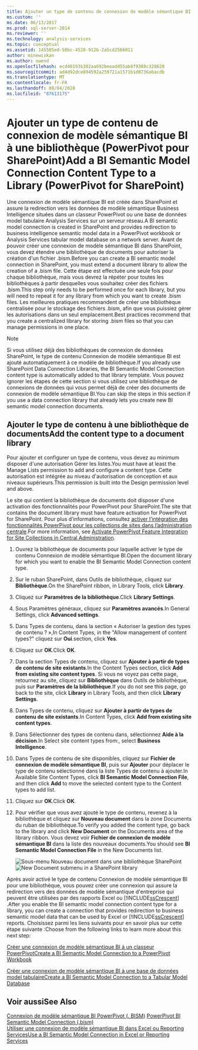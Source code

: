 ```yaml
---
title: Ajouter un type de contenu de connexion de modèle sémantique BI à une bibliothèque (PowerPivot pour SharePoint) | Microsoft Docs
ms.custom: ''
ms.date: 06/13/2017
ms.prod: sql-server-2014
ms.reviewer: ''
ms.technology: analysis-services
ms.topic: conceptual
ms.assetid: 145505ed-50bc-4528-912b-2a5cd2566011
author: minewiskan
ms.author: owend
ms.openlocfilehash: ecd40193b382aa692beeadd55ab8f9388c328620
ms.sourcegitcommit: ad4d92dce894592a259721a1571b1d8736abacdb
ms.translationtype: MT
ms.contentlocale: fr-FR
ms.lasthandoff: 08/04/2020
ms.locfileid: "87613175"
---
```

# <a name="add-a-bi-semantic-model-connection-content-type-to-a-library-powerpivot-for-sharepoint"></a><span data-ttu-id="7d5a1-102">Ajouter un type de contenu de connexion de modèle sémantique BI à une bibliothèque (PowerPivot pour SharePoint)</span><span class="sxs-lookup"><span data-stu-id="7d5a1-102">Add a BI Semantic Model Connection Content Type to a Library (PowerPivot for SharePoint)</span></span>
  <span data-ttu-id="7d5a1-103">Une connexion de modèle sémantique BI est créée dans SharePoint et assure la redirection vers les données de modèle sémantique Business Intelligence situées dans un classeur PowerPivot ou une base de données model tabulaire Analysis Services sur un serveur réseau.</span><span class="sxs-lookup"><span data-stu-id="7d5a1-103">A BI semantic model connection is created in SharePoint and provides redirection to business intelligence semantic model data in a PowerPivot workbook or Analysis Services tabular model database on a network server.</span></span> <span data-ttu-id="7d5a1-104">Avant de pouvoir créer une connexion de modèle sémantique BI dans SharePoint, vous devez étendre une bibliothèque de documents pour autoriser la création d'un fichier .bism.</span><span class="sxs-lookup"><span data-stu-id="7d5a1-104">Before you can create a BI semantic model connection in SharePoint, you must extend a document library to allow the creation of a .bism file.</span></span> <span data-ttu-id="7d5a1-105">Cette étape est effectuée une seule fois pour chaque bibliothèque, mais vous devrez la répéter pour toutes les bibliothèques à partir desquelles vous souhaitez créer des fichiers .bism.</span><span class="sxs-lookup"><span data-stu-id="7d5a1-105">This step only needs to be performed once for each library, but you will need to repeat it for any library from which you want to create .bism files.</span></span> <span data-ttu-id="7d5a1-106">Les meilleures pratiques recommandent de créer une bibliothèque centralisée pour le stockage des fichiers .bism, afin que vous puissiez gérer les autorisations dans un seul emplacement.</span><span class="sxs-lookup"><span data-stu-id="7d5a1-106">Best practices recommend that you create a centralized library for storing .bism files so that you can manage permissions in one place.</span></span>  
  
> [!NOTE]  
>  <span data-ttu-id="7d5a1-107">Si vous utilisez déjà des bibliothèques de connexion de données SharePoint, le type de contenu Connexion de modèle sémantique BI est ajouté automatiquement à ce modèle de bibliothèque.</span><span class="sxs-lookup"><span data-stu-id="7d5a1-107">If you already use SharePoint Data Connection Libraries, the BI Semantic Model Connection content type is automatically added to that library template.</span></span> <span data-ttu-id="7d5a1-108">Vous pouvez ignorer les étapes de cette section si vous utilisez une bibliothèque de connexions de données qui vous permet déjà de créer des documents de connexion de modèle sémantique BI.</span><span class="sxs-lookup"><span data-stu-id="7d5a1-108">You can skip the steps in this section if you use a data connection library that already lets you create new BI semantic model connection documents.</span></span>  
  
##  <a name="add-the-content-type-to-a-document-library"></a><a name="bkmk_addtype"></a> <span data-ttu-id="7d5a1-109">Ajouter le type de contenu à une bibliothèque de documents</span><span class="sxs-lookup"><span data-stu-id="7d5a1-109">Add the content type to a document library</span></span>  
 <span data-ttu-id="7d5a1-110">Pour ajouter et configurer un type de contenu, vous devez au minimum disposer d'une autorisation Gérer les listes.</span><span class="sxs-lookup"><span data-stu-id="7d5a1-110">You must have at least the Manage Lists permission to add and configure a content type.</span></span> <span data-ttu-id="7d5a1-111">Cette autorisation est intégrée au niveau d'autorisation de conception et aux niveaux supérieurs.</span><span class="sxs-lookup"><span data-stu-id="7d5a1-111">This permission is built into the Design permission level and above.</span></span>  
  
 <span data-ttu-id="7d5a1-112">Le site qui contient la bibliothèque de documents doit disposer d'une activation des fonctionnalités pour PowerPivot pour SharePoint.</span><span class="sxs-lookup"><span data-stu-id="7d5a1-112">The site that contains the document library must have feature activation for PowerPivot for SharePoint.</span></span> <span data-ttu-id="7d5a1-113">Pour plus d’informations, consultez [activer l’intégration des fonctionnalités PowerPivot pour les collections de sites dans l’administration centrale](activate-power-pivot-integration-for-site-collections-in-ca.md).</span><span class="sxs-lookup"><span data-stu-id="7d5a1-113">For more information, see [Activate PowerPivot Feature Integration for Site Collections in Central Administration](activate-power-pivot-integration-for-site-collections-in-ca.md).</span></span>  
  
1.  <span data-ttu-id="7d5a1-114">Ouvrez la bibliothèque de documents pour laquelle activer le type de contenu Connexion de modèle sémantique BI.</span><span class="sxs-lookup"><span data-stu-id="7d5a1-114">Open the document library for which you want to enable the BI Semantic Model Connection content type.</span></span>  
  
2.  <span data-ttu-id="7d5a1-115">Sur le ruban SharePoint, dans Outils de bibliothèque, cliquez sur **Bibliothèque**.</span><span class="sxs-lookup"><span data-stu-id="7d5a1-115">On the SharePoint ribbon, in Library Tools, click **Library**.</span></span>  
  
3.  <span data-ttu-id="7d5a1-116">Cliquez sur **Paramètres de la bibliothèque**.</span><span class="sxs-lookup"><span data-stu-id="7d5a1-116">Click **Library Settings**.</span></span>  
  
4.  <span data-ttu-id="7d5a1-117">Sous Paramètres généraux, cliquez sur **Paramètres avancés**.</span><span class="sxs-lookup"><span data-stu-id="7d5a1-117">In General Settings, click **Advanced settings**.</span></span>  
  
5.  <span data-ttu-id="7d5a1-118">Dans Types de contenu, dans la section « Autoriser la gestion des types de contenu ? »,</span><span class="sxs-lookup"><span data-stu-id="7d5a1-118">In Content Types, in the "Allow management of content types?"</span></span> <span data-ttu-id="7d5a1-119">cliquez sur **Oui**.</span><span class="sxs-lookup"><span data-stu-id="7d5a1-119">section, click **Yes**.</span></span>  
  
6.  <span data-ttu-id="7d5a1-120">Cliquez sur **OK**.</span><span class="sxs-lookup"><span data-stu-id="7d5a1-120">Click **OK**.</span></span>  
  
7.  <span data-ttu-id="7d5a1-121">Dans la section Types de contenu, cliquez sur **Ajouter à partir de types de contenu de site existants**.</span><span class="sxs-lookup"><span data-stu-id="7d5a1-121">In the Content Types section, click **Add from existing site content types**.</span></span> <span data-ttu-id="7d5a1-122">Si vous ne voyez pas cette page, retournez au site, cliquez sur **Bibliothèque** dans Outils de bibliothèque, puis sur **Paramètres de la bibliothèque**.</span><span class="sxs-lookup"><span data-stu-id="7d5a1-122">If you do not see this page, go back to the site, click **Library** in Library Tools, and then click **Library Settings**.</span></span>  
  
8.  <span data-ttu-id="7d5a1-123">Dans Types de contenu, cliquez sur **Ajouter à partir de types de contenu de site existants**.</span><span class="sxs-lookup"><span data-stu-id="7d5a1-123">In Content Types, click **Add from existing site content types**.</span></span>  
  
9. <span data-ttu-id="7d5a1-124">Dans Sélectionner des types de contenu dans, sélectionnez **Aide à la décision**.</span><span class="sxs-lookup"><span data-stu-id="7d5a1-124">In Select site content types from:, select **Business Intelligence**.</span></span>  
  
10. <span data-ttu-id="7d5a1-125">Dans Types de contenu de site disponibles, cliquez sur **Fichier de connexion de modèle sémantique BI**, puis sur **Ajouter** pour déplacer le type de contenu sélectionné dans la liste Types de contenu à ajouter.</span><span class="sxs-lookup"><span data-stu-id="7d5a1-125">In Available Site Content Types, click **BI Semantic Model Connection File**, and then click **Add** to move the selected content type to the Content types to add list.</span></span>  
  
11. <span data-ttu-id="7d5a1-126">Cliquez sur **OK**.</span><span class="sxs-lookup"><span data-stu-id="7d5a1-126">Click **OK**.</span></span>  
  
12. <span data-ttu-id="7d5a1-127">Pour vérifier que vous avez ajouté le type de contenu, revenez à la bibliothèque et cliquez sur **Nouveau document** dans la zone Documents du ruban de bibliothèque.</span><span class="sxs-lookup"><span data-stu-id="7d5a1-127">To verify you added the content type, go back to the library and click **New Document** on the Documents area of the library ribbon.</span></span> <span data-ttu-id="7d5a1-128">Vous devez voir **Fichier de connexion de modèle sémantique BI** dans la liste des nouveaux documents.</span><span class="sxs-lookup"><span data-stu-id="7d5a1-128">You should see **BI Semantic Model Connection File** in the New Documents list.</span></span>  
  
     <span data-ttu-id="7d5a1-129">![Sous-menu Nouveau document dans une bibliothèque SharePoint](../media/ssas-bismconnection-new.gif "Sous-menu Nouveau document dans une bibliothèque SharePoint")</span><span class="sxs-lookup"><span data-stu-id="7d5a1-129">![New Document submenu in a SharePoint library](../media/ssas-bismconnection-new.gif "New Document submenu in a SharePoint library")</span></span>  
  
 <span data-ttu-id="7d5a1-130">Après avoir activé le type de contenu Connexion de modèle sémantique BI pour une bibliothèque, vous pouvez créer une connexion qui assure la redirection vers des données de modèle sémantique d'entreprise qui peuvent être utilisées par des rapports Excel ou [!INCLUDE[ssCrescent](../../includes/sscrescent-md.md)] .</span><span class="sxs-lookup"><span data-stu-id="7d5a1-130">After you enable the BI semantic model connection content type for a library, you can create a connection that provides redirection to business semantic model data that can be used by Excel or [!INCLUDE[ssCrescent](../../includes/sscrescent-md.md)] reports.</span></span> <span data-ttu-id="7d5a1-131">Choisissez parmi les liens suivants pour en savoir plus sur cette étape suivante :</span><span class="sxs-lookup"><span data-stu-id="7d5a1-131">Choose from the following links to learn more about this next step:</span></span>  
  
 [<span data-ttu-id="7d5a1-132">Créer une connexion de modèle sémantique BI à un classeur PowerPivot</span><span class="sxs-lookup"><span data-stu-id="7d5a1-132">Create a BI Semantic Model Connection to a PowerPivot Workbook</span></span>](create-a-bi-semantic-model-connection-to-a-power-pivot-workbook.md)  
  
 [<span data-ttu-id="7d5a1-133">Créer une connexion de modèle sémantique BI à une base de données model tabulaire</span><span class="sxs-lookup"><span data-stu-id="7d5a1-133">Create a BI Semantic Model Connection to a Tabular Model Database</span></span>](create-a-bi-semantic-model-connection-to-a-tabular-model-database.md)  
  
## <a name="see-also"></a><span data-ttu-id="7d5a1-134">Voir aussi</span><span class="sxs-lookup"><span data-stu-id="7d5a1-134">See Also</span></span>  
 <span data-ttu-id="7d5a1-135">[Connexion de modèle sémantique BI PowerPivot &#40;. BISM&#41;](power-pivot-bi-semantic-model-connection-bism.md) </span><span class="sxs-lookup"><span data-stu-id="7d5a1-135">[PowerPivot BI Semantic Model Connection &#40;.bism&#41;](power-pivot-bi-semantic-model-connection-bism.md) </span></span>  
 [<span data-ttu-id="7d5a1-136">Utiliser une connexion de modèle sémantique BI dans Excel ou Reporting Services</span><span class="sxs-lookup"><span data-stu-id="7d5a1-136">Use a BI Semantic Model Connection in Excel or Reporting Services</span></span>](use-a-bi-semantic-model-connection-in-excel-or-reporting-services.md)  
  
  
